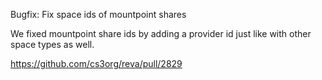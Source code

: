 Bugfix: Fix space ids of mountpoint shares

We fixed mountpoint share ids by adding a provider id just like with other space types as well.

https://github.com/cs3org/reva/pull/2829

